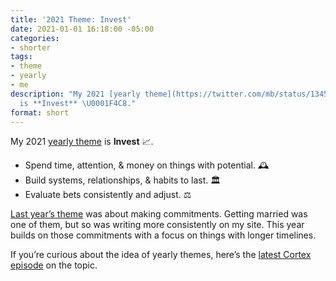 ```yaml
---
title: '2021 Theme: Invest'
date: 2021-01-01 16:18:00 -05:00
categories:
- shorter
tags:
- theme
- yearly
- me
description: "My 2021 [yearly theme](https://twitter.com/mb/status/1345050751643619335)
  is **Invest** \U0001F4C8."
format: short
---
```


My 2021 [yearly theme](https://twitter.com/mb/status/1345050751643619335) is **Invest** 📈.

* Spend time, attention, & money on things with potential. 🕰
* Build systems, relationships, & habits to last. 🏛
* Evaluate bets consistently and adjust. ⚖️

[Last year’s theme](https://twitter.com/mb/status/1212389093650419713) was about making commitments. Getting married was one of them, but so was writing more consistently on my site. This year builds on those commitments with a focus on things with longer timelines.

If you’re curious about the idea of yearly themes, here’s the [latest Cortex episode](https://relay.fm/cortex/110) on the topic.